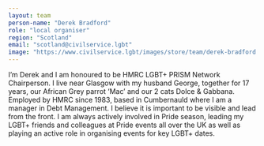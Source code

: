 ```yaml
---
layout: team
person-name: "Derek Bradford"
role: "local organiser"
region: "Scotland"
email: "scotland@civilservice.lgbt"
image: "https://www.civilservice.lgbt/images/store/team/derek-bradford.png"
---
```


I’m Derek and I am honoured to be HMRC LGBT+ PRISM Network Chairperson. I live near Glasgow with my husband George, together for 17 years, our African Grey parrot ‘Mac’ and our 2 cats Dolce & Gabbana.  Employed by HMRC since 1983, based in Cumbernauld where I am a manager in Debt Management.  I believe it is important to be visible and lead from the front. I am always actively involved in Pride season, leading my LGBT+ friends and colleagues at Pride events all over the UK as well as playing an active role in organising events for key LGBT+ dates.